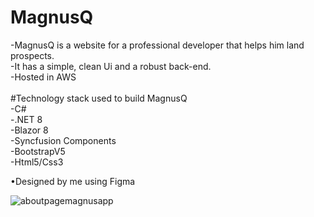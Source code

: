 # MagnusQ

-MagnusQ is a website for a professional developer that helps him land prospects. <br />
-It has a simple, clean Ui and a robust back-end. <br />
-Hosted in AWS 
<br />
<br />
#Technology stack used to build MagnusQ <br />
-C# <br />
-.NET 8 <br />
-Blazor 8 <br />
-Syncfusion Components <br />
-BootstrapV5 <br />
-Html5/Css3 <br />

•Designed by me using Figma 

![aboutpagemagnusapp](https://github.com/MagnusMutai/MagnusApp/assets/125874084/c43cf650-ebdb-4ffe-9c6d-fe681f3907a1)

